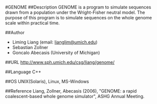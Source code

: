 #GENOME
##Description
GENOME is a program to simulate sequences drawn from a population under the Wright-Fisher neutral model. The purpose of this program is to simulate sequences on the whole genome scale within practical time.

##Author
* Liming Liang (email: lianglim@umich.edu)
* Sebastian Zollner
* Goncalo Abecasis (University of Michigan)

##URL
http://www.sph.umich.edu/csg/liang/genome/

##Language
C++

##OS
UNIX(Solaris), Linux, MS-Windows

##Reference
Liang, Zollner, Abecasis (2006), "GENOME: a rapid coalescent-based whole genome simulator", ASHG Annual Meeting.

